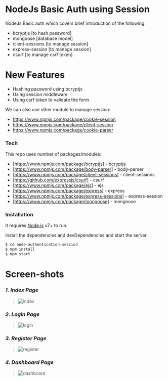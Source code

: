 # NodeJs Basic Auth using Session



NodeJs Basic auth which covers brief introduction of the following:

  - bcryptjs [to hash password]
  - mongoose [database model]
  - client-sessions [to manage session]
  - express-session [to manage session]
  - csurf [to manage csrf token]

# New Features

  - Hashing password using bcryptjs
  - Using session middleware
  - Using csrf token to validate the form


We can also use other module to manage session:
  - https://www.npmjs.com/package/cookie-session
  - https://www.npmjs.com/package/client-session
  - https://www.npmjs.com/package/cookie-parser


### Tech

This repo uses number of packages/modules:

* [https://www.npmjs.com/package/bcryptjs] - bcryptjs
* [https://www.npmjs.com/package/body-parser] - body-parser
* [https://www.npmjs.com/package/client-sessions] - client-sessions
* [https://github.com/expressjs/csurf] - csurf
* [https://www.npmjs.com/package/ejs] - ejs
* [https://www.npmjs.com/package/express] - express
* [https://www.npmjs.com/package/express-sessions] - express-session
* [https://www.npmjs.com/package/mongoose] - mongoose


### Installation

It requires [Node.js](https://nodejs.org/) v7+ to run.

Install the dependencies and devDependencies and start the server.

```sh
$ cd node-authentication-session
$ npm install
$ npm start
```
# **Screen-shots**
 ### _1. Index Page_
> ![index](https://user-images.githubusercontent.com/4725060/28993165-87bf14c4-79cd-11e7-9189-fe83c79e9b38.png)
### _2. Login Page_
> ![login](https://user-images.githubusercontent.com/4725060/28993170-90145c7e-79cd-11e7-854a-099658d97e8b.png)
### _3. Register Page_
> ![register](https://user-images.githubusercontent.com/4725060/28993173-95b3f37e-79cd-11e7-8c05-948475a5cf15.png)
### _4. Dashboard Page_
> ![dashboard](https://user-images.githubusercontent.com/4725060/28993178-a890a456-79cd-11e7-8fc2-06978a1693b1.png)
